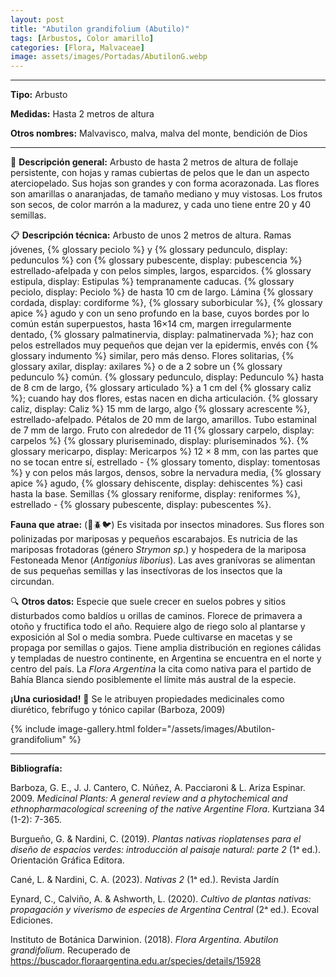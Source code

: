 ```yaml
---
layout: post
title: "Abutilon grandifolium (Abutilo)"
tags: [Arbustos, Color amarillo]
categories: [Flora, Malvaceae]
image: assets/images/Portadas/AbutilonG.webp
---
```


***

**Tipo:** Arbusto

**Medidas:** Hasta 2 metros de altura

**Otros nombres:** Malvavisco, malva, malva del monte, bendición de Dios

***

🌱 **Descripción general:** Arbusto de hasta 2 metros de altura de follaje persistente, con hojas y ramas cubiertas de pelos que le dan un aspecto aterciopelado. Sus hojas son grandes y con forma acorazonada. Las flores son amarillas o anaranjadas, de tamaño mediano y muy vistosas. Los frutos son secos, de color marrón a la madurez, y cada uno tiene entre 20 y 40 semillas.

📋 **Descripción técnica:** Arbusto de unos 2 metros de altura. Ramas jóvenes, {% glossary peciolo %} y {% glossary pedunculo, display: pedunculos %} con {% glossary pubescente, display: pubescencia %} estrellado-afelpada y con pelos simples, largos, esparcidos. {% glossary estipula, display: Estipulas %} tempranamente caducas. {% glossary peciolo, display: Peciolo %} de hasta 10 cm de largo. Lámina {% glossary cordada, display: cordiforme %}, {% glossary suborbicular %}, {% glossary apice %} agudo y con un seno profundo en la base, cuyos bordes por lo común están superpuestos, hasta 16×14 cm, margen irregularmente dentado, {% glossary palmatinervia, display: palmatinervada %}; haz con pelos estrellados muy pequeños que dejan ver la epidermis, envés con {% glossary indumento %} similar, pero más denso. Flores solitarias, {% glossary axilar, display: axilares %} o de a 2 sobre un {% glossary pedunculo %} común. {% glossary pedunculo, display: Pedunculo %} hasta de 8 cm de largo, {% glossary articulado %} a 1 cm del {% glossary caliz %}; cuando hay dos flores, estas nacen en dicha articulación. {% glossary caliz, display: Caliz %} 15 mm de largo, algo {% glossary acrescente %}, estrellado-afelpado. Pétalos de 20 mm de largo, amarillos. Tubo estaminal de 7 mm de largo. Fruto con alrededor de 11 {% glossary carpelo, display: carpelos %} {% glossary pluriseminado, display: pluriseminados %}. {% glossary mericarpo, display: Mericarpos %} 12 × 8 mm, con las partes que no se tocan entre sí, estrellado - {% glossary tomento, display: tomentosas %} y con pelos más largos, densos, sobre la nervadura media, {% glossary apice %} agudo, {% glossary dehiscente, display: dehiscentes %} casi hasta la base. Semillas {% glossary reniforme, display: reniformes %}, estrellado - {% glossary pubescente, display: pubescentes %}.

**Fauna que atrae:** (🦋🪲🐦)  Es visitada por insectos minadores. Sus flores son polinizadas por mariposas y pequeños escarabajos. Es nutricia de las mariposas frotadoras (género *Strymon sp.*) y hospedera de la mariposa Festoneada Menor (*Antigonius liborius*). Las aves granívoras se alimentan de sus pequeñas semillas y las insectívoras de los insectos que la circundan.

🔍 **Otros datos:** Especie que suele crecer en suelos pobres y sitios disturbados como baldíos u orillas de caminos. Florece de primavera a otoño y fructifica todo el año. Requiere algo de riego solo al plantarse y exposición al Sol o media sombra. Puede cultivarse en macetas y se propaga por semillas o gajos. Tiene amplia distribución en regiones cálidas y templadas de nuestro continente, en Argentina se encuentra en el norte y centro del país. La 𝘍𝘭𝘰𝘳𝘢 𝘈𝘳𝘨𝘦𝘯𝘵𝘪𝘯𝘢 la cita como nativa para el partido de Bahía Blanca siendo posiblemente el límite más austral de la especie. 

**¡Una curiosidad!** 👀 Se le atribuyen propiedades medicinales como diurético, febrífugo y tónico capilar (Barboza, 2009)

 {% include image-gallery.html folder="/assets/images/Abutilon-grandifolium" %}

***

**Bibliografía:**

Barboza, G. E., J. J. Cantero, C. Núñez, A. Pacciaroni & L. Ariza Espinar. 2009. *Medicinal Plants: A general review and a phytochemical and ethnopharmacological screening of the native Argentine Flora*. Kurtziana 34 (1-2): 7-365.

Burgueño, G. & Nardini, C. (2019). *Plantas nativas rioplatenses para el diseño de espacios verdes: introducción al paisaje natural: parte 2* (1ᵃ ed.). Orientación Gráfica Editora.

Cané, L. & Nardini, C. A. (2023). *Nativas 2* (1ᵃ ed.). Revista Jardín

Eynard, C., Calviño, A. & Ashworth, L. (2020). *Cultivo de plantas nativas: propagación y viverismo de especies de Argentina Central* (2ᵃ ed.). Ecoval Ediciones.

Instituto de Botánica Darwinion. (2018). *Flora Argentina. Abutilon grandifolium*. Recuperado de https://buscador.floraargentina.edu.ar/species/details/15928